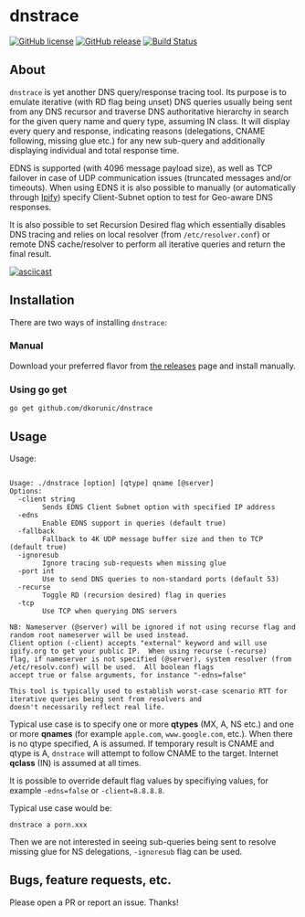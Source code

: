 dnstrace
===

[![GitHub license](https://img.shields.io/github/license/dkorunic/dnstrace.svg)](https://github.com/dkorunic/dnstrace/blob/master/LICENSE.txt)
[![GitHub release](https://img.shields.io/github/release/dkorunic/dnstrace.svg)](https://github.com/dkorunic/dnstrace/releases/latest)
[![Build Status](https://travis-ci.org/dkorunic/dnstrace.svg)](https://travis-ci.org/dkorunic/dnstrace)

## About

`dnstrace` is yet another DNS query/response tracing tool. Its purpose is to emulate iterative (with RD flag being unset) DNS queries usually being sent from any DNS recursor and traverse DNS authoritative hierarchy in search for the given query name and query type, assuming IN class. It will display every query and response, indicating reasons (delegations, CNAME following, missing glue etc.) for any new sub-query and additionally displaying individual and total response time.

EDNS is supported (with 4096 message payload size), as well as TCP failover in case of UDP communication issues (truncated messages and/or timeouts). When using EDNS it is also possible to manually (or automatically through [Ipify](https://www.ipify.org/)) specify Client-Subnet option to test for Geo-aware DNS responses.

It is also possible to set Recursion Desired flag which essentially disables DNS tracing and relies on local resolver (from `/etc/resolver.conf`) or remote DNS cache/resolver to perform all iterative queries and return the final result.

[![asciicast](https://asciinema.org/a/247701.svg)](https://asciinema.org/a/247701)

## Installation

There are two ways of installing `dnstrace`:

### Manual

Download your preferred flavor from [the releases](https://github.com/dkorunic/dnstrace/releases/latest) page and install manually.

### Using go get

```shell
go get github.com/dkorunic/dnstrace
```

## Usage

Usage:

```shell

Usage: ./dnstrace [option] [qtype] qname [@server]
Options:
  -client string
    	Sends EDNS Client Subnet option with specified IP address
  -edns
    	Enable EDNS support in queries (default true)
  -fallback
    	Fallback to 4K UDP message buffer size and then to TCP (default true)
  -ignoresub
    	Ignore tracing sub-requests when missing glue
  -port int
    	Use to send DNS queries to non-standard ports (default 53)
  -recurse
    	Toggle RD (recursion desired) flag in queries
  -tcp
    	Use TCP when querying DNS servers

NB: Nameserver (@server) will be ignored if not using recurse flag and random root nameserver will be used instead.
Client option (-client) accepts "external" keyword and will use ipify.org to get your public IP.  When using recurse (-recurse)
flag, if nameserver is not specified (@server), system resolver (from /etc/resolv.conf) will be used.  All boolean flags
accept true or false arguments, for instance "-edns=false"

This tool is typically used to establish worst-case scenario RTT for iterative queries being sent from resolvers and
doesn't necessarily reflect real life.
```

Typical use case is to specify one or more **qtypes** (MX, A, NS etc.) and one or more **qnames** (for example `apple.com`, `www.google.com`, etc.). When there is no qtype specified, A is assumed. If temporary result is CNAME and qtype is A, `dnstrace` will attempt to follow CNAME to the target. Internet **qclass** (IN) is assumed at all times.

It is possible to override default flag values by specifiying values, for example `-edns=false` or `-client=8.8.8.8`.

Typical use case would be:

```shell
dnstrace a porn.xxx
```

Then we are not interested in seeing sub-queries being sent to resolve missing glue for NS delegations, `-ignoresub` flag can be used.

## Bugs, feature requests, etc.

Please open a PR or report an issue. Thanks!
